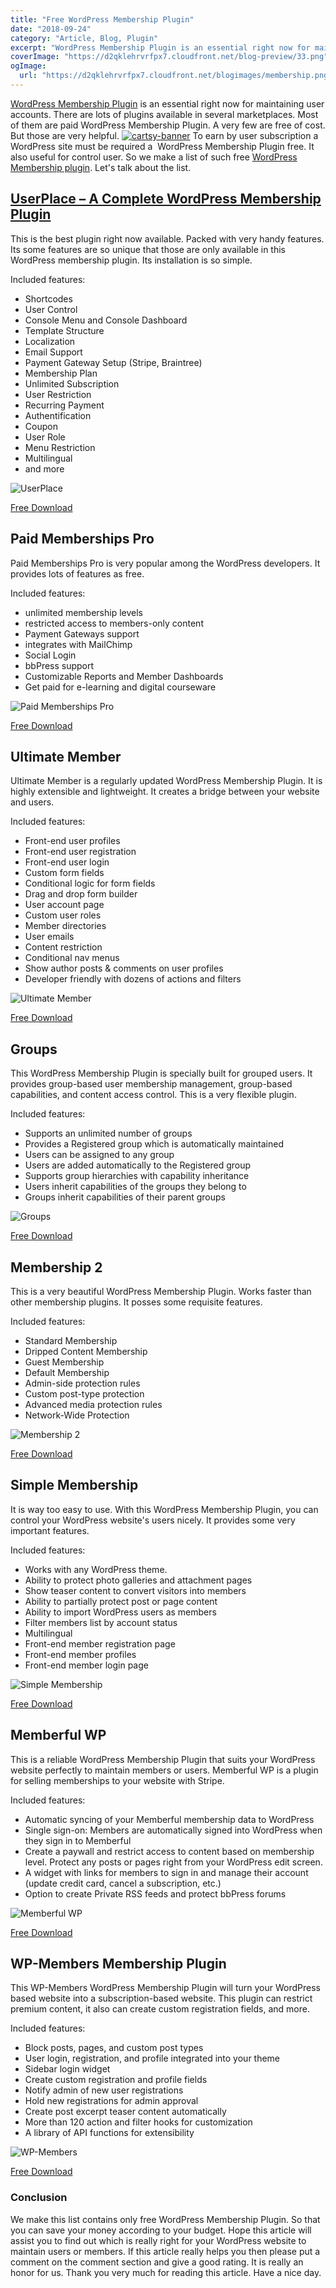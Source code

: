 ```yaml
---
title: "Free WordPress Membership Plugin"
date: "2018-09-24"
category: "Article, Blog, Plugin"
excerpt: "WordPress Membership Plugin is an essential right now for maintaining user accounts. There are lots of plugins available in several marketplaces. Most of them are paid WordPress Membership Plugin. A very few are free of cost. But those are very helpful. To earn by user subscription a WordPress site must be required a  WordPress Membership Plugin free. It also "
coverImage: "https://d2qklehrvrfpx7.cloudfront.net/blog-preview/33.png"
ogImage:
  url: "https://d2qklehrvrfpx7.cloudfront.net/blogimages/membership.png"
---
```


[WordPress Membership Plugin](https://landing.redq.io/userplace) is an essential right now for maintaining user accounts. There are lots of plugins available in several marketplaces. Most of them are paid WordPress Membership Plugin. A very few are free of cost. But those are very helpful.
[![cartsy-banner](https://d2qklehrvrfpx7.cloudfront.net/blogimages/cartsy-banner.jpg)](https://bit.ly/cartsyTheme)
To earn by user subscription a WordPress site must be required a  WordPress Membership Plugin free. It also useful for control user. So we make a list of such free [WordPress Membership plugin](https://redq.io/blog/best-wordpress-plugin-for-user-registration-and-login/). Let's talk about the list.

## [UserPlace – A Complete WordPress Membership Plugin](https://landing.redq.io/userplace)

This is the best plugin right now available. Packed with very handy features. Its some features are so unique that those are only available in this WordPress membership plugin. Its installation is so simple.

Included features:

- Shortcodes
- User Control
- Console Menu and Console Dashboard
- Template Structure
- Localization
- Email Support
- Payment Gateway Setup (Stripe, Braintree)
- Membership Plan
- Unlimited Subscription
- User Restriction
- Recurring Payment
- Authentification
- Coupon
- User Role
- Menu Restriction
- Multilingual
- and more

![UserPlace](https://d2qklehrvrfpx7.cloudfront.net/blogimages/membership1.png " UserPlace")

<a href="https://wordpress.org/plugins/userplace-member-subscription-restriction-payments/" class="btn">Free Download</a>

## Paid Memberships Pro

Paid Memberships Pro is very popular among the WordPress developers. It provides lots of features as free.

Included features:

- unlimited membership levels
- restricted access to members-only content
- Payment Gateways support
- integrates with MailChimp
- Social Login
- bbPress support
- Customizable Reports and Member Dashboards
- Get paid for e-learning and digital courseware

![Paid Memberships Pro](https://d2qklehrvrfpx7.cloudfront.net/blogimages/membership2.png "Paid Memberships Pro")

<a href="https://downloads.wordpress.org/plugin/paid-memberships-pro.1.9.5.3.zip" class="btn">Free Download</a>

## Ultimate Member

Ultimate Member is a regularly updated WordPress Membership Plugin. It is highly extensible and lightweight. It creates a bridge between your website and users.

Included features:

- Front-end user profiles
- Front-end user registration
- Front-end user login
- Custom form fields
- Conditional logic for form fields
- Drag and drop form builder
- User account page
- Custom user roles
- Member directories
- User emails
- Content restriction
- Conditional nav menus
- Show author posts & comments on user profiles
- Developer friendly with dozens of actions and filters

![Ultimate Member](https://d2qklehrvrfpx7.cloudfront.net/blogimages/membership3.png "Ultimate Member")

<a href="https://downloads.wordpress.org/plugin/ultimate-member.2.0.25.zip" class="btn">Free Download</a>

## Groups

This WordPress Membership Plugin is specially built for grouped users. It provides group-based user membership management, group-based capabilities, and content access control. This is a very flexible plugin.

Included features:

- Supports an unlimited number of groups
- Provides a Registered group which is automatically maintained
- Users can be assigned to any group
- Users are added automatically to the Registered group
- Supports group hierarchies with capability inheritance
- Users inherit capabilities of the groups they belong to
- Groups inherit capabilities of their parent groups

![Groups](https://d2qklehrvrfpx7.cloudfront.net/blogimages/membership4.png "Groups")

<a href="https://downloads.wordpress.org/plugin/groups.2.3.1.zip" class="btn">Free Download</a>

## Membership 2

This is a very beautiful WordPress Membership Plugin. Works faster than other membership plugins. It posses some requisite features.

Included features:

- Standard Membership
- Dripped Content Membership
- Guest Membership
- Default Membership
- Admin-side protection rules
- Custom post-type protection
- Advanced media protection rules
- Network-Wide Protection

![Membership 2](https://d2qklehrvrfpx7.cloudfront.net/blogimages/membership5.png "Membership 2")

<a href="https://downloads.wordpress.org/plugin/membership.4.1.5.zip" class="btn">Free Download</a>

## Simple Membership

It is way too easy to use. With this WordPress Membership Plugin, you can control your WordPress website's users nicely. It provides some very important features.

Included features:

- Works with any WordPress theme.
- Ability to protect photo galleries and attachment pages
- Show teaser content to convert visitors into members
- Ability to partially protect post or page content
- Ability to import WordPress users as members
- Filter members list by account status
- Multilingual
- Front-end member registration page
- Front-end member profiles
- Front-end member login page

![Simple Membership](https://d2qklehrvrfpx7.cloudfront.net/blogimages/membership6.png "Simple Membership")

<a href="https://downloads.wordpress.org/plugin/simple-membership.zip" class="btn">Free Download</a>

## Memberful WP

This is a reliable WordPress Membership Plugin that suits your WordPress website perfectly to maintain members or users. Memberful WP is a plugin for selling memberships to your website with Stripe.

Included features:

- Automatic syncing of your Memberful membership data to WordPress
- Single sign-on: Members are automatically signed into WordPress when they sign in to Memberful
- Create a paywall and restrict access to content based on membership level. Protect any posts or pages right from your WordPress edit screen.
- A widget with links for members to sign in and manage their account (update credit card, cancel a subscription, etc.)
- Option to create Private RSS feeds and protect bbPress forums

![Memberful WP](https://d2qklehrvrfpx7.cloudfront.net/blogimages/membership7.png "Memberful WP")

<a href="https://downloads.wordpress.org/plugin/memberful-wp.1.40.1.zip" class="btn">Free Download</a>

## WP-Members Membership Plugin

This WP-Members WordPress Membership Plugin will turn your WordPress based website into a subscription-based website. This plugin can restrict premium content, it also can create custom registration fields, and more.

Included features:

- Block posts, pages, and custom post types
- User login, registration, and profile integrated into your theme
- Sidebar login widget
- Create custom registration and profile fields
- Notify admin of new user registrations
- Hold new registrations for admin approval
- Create post excerpt teaser content automatically
- More than 120 action and filter hooks for customization
- A library of API functions for extensibility

![WP-Members](https://d2qklehrvrfpx7.cloudfront.net/blogimages/membership8.png "WP-Members")

<a href="https://downloads.wordpress.org/plugin/wp-members.zip" class="btn">Free Download</a>

### Conclusion

We make this list contains only free WordPress Membership Plugin. So that you can save your money according to your budget. Hope this article will assist you to find out which is really right for your WordPress website to maintain users or members. If this article really helps you then please put a comment on the comment section and give a good rating. It is really an honor for us. Thank you very much for reading this article. Have a nice day.
